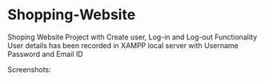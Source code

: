 # Shopping-Website
Shoping Website Project
with Create user, Log-in and Log-out Functionality
User details has been recorded in XAMPP local server with Username Password and Email ID

Screenshots:
